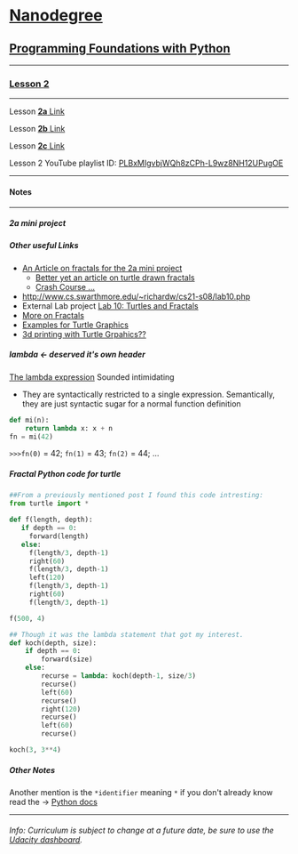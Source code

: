 # [Nanodegree](https://www.udacity.com/nanodegree)

## [Programming Foundations with Python](https://www.udacity.com/course/ud036)
---

### [Lesson 2](https://www.udacity.com/course/viewer#!/c-ud036/l-1004409226/)
---

Lesson [**2a** Link](https://www.udacity.com/course/viewer#!/c-ud036/l-1004409226/m-1013388851)

Lesson [**2b** Link](https://www.udacity.com/course/viewer#!/c-ud036/l-991551862/e-993510817/m-993510818)

Lesson [**2c** Link](https://www.udacity.com/course/viewer#!/c-ud036/l-993510820/e-999198926/m-1040428761)


 Lesson 2 YouTube playlist ID: [PLBxMIgvbjWQh8zCPh-L9wz8NH12UPugOE](https://www.youtube.com/playlist?list=PLBxMIgvbjWQh8zCPh-L9wz8NH12UPugOE)
___

#### Notes
---

##### 2a mini project

##### Other useful Links
  - [An Article on fractals for the 2a mini project](https://georgemdallas.wordpress.com/2014/05/02/what-are-fractals-and-why-should-i-care/)
    - [Better yet an article on turtle drawn fractals](http://www.fractalcurves.com/Turtle.html)
    - [Crash Course ...](http://www.algorithm.co.il/blogs/computer-science/fractals-in-10-minutes-no-6-turtle-snowflake/)
  - http://www.cs.swarthmore.edu/~richardw/cs21-s08/lab10.php
  - External Lab project [Lab 10: Turtles and Fractals](http://www.cs.swarthmore.edu/~richardw/cs21-s08/lab10.php)
  - [More on Fractals](http://natureofcode.com/book/chapter-8-fractals/)
  - [Examples for Turtle Graphics](http://jython.tobiaskohn.ch/turtlex.html)
  - [3d printing with Turtle Grpahics??](http://www.kanadas.com/papers-e/2015/04/supportless_horizontal_filamen.html)

##### lambda <- deserved it's own header
[The lambda expression](https://docs.python.org/2/tutorial/controlflow.html#lambda-expressions) Sounded intimidating
  - They are syntactically restricted to a single expression. Semantically, they are just syntactic sugar for a normal function definition
```python
def mi(n):
	return lambda x: x + n
fn = mi(42)
```
`>>>fn(0)` = 42; `fn(1)` = 43; `fn(2)` = 44; ...

##### Fractal Python code for turtle

```python
##From a previously mentioned post I found this code intresting:
from turtle import *

def f(length, depth):
   if depth == 0:
     forward(length)
   else:
     f(length/3, depth-1)
     right(60)
     f(length/3, depth-1)
     left(120)
     f(length/3, depth-1)
     right(60)
     f(length/3, depth-1)

f(500, 4)
```

```python
## Though it was the lambda statement that got my interest.
def koch(depth, size):
    if depth == 0:
        forward(size)
    else:
        recurse = lambda: koch(depth-1, size/3)
        recurse()
        left(60)
        recurse()
        right(120)
        recurse()
        left(60)
        recurse()

koch(3, 3**4)
```

##### Other Notes
Another mention is the `*identifier` meaning `*` if you don't already know read the -> [Python docs](https://docs.python.org/2.7/reference/expressions.html#calls)

___

###### Info: Curriculum is subject to change at a future date, be sure to use the [Udacity dashboard](https://www.udacity.com/me#!/).

